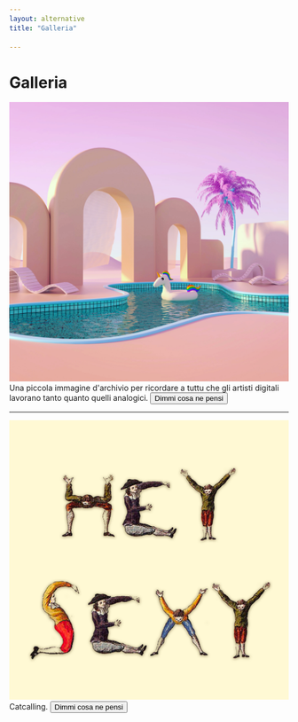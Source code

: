 ```yaml
---
layout: alternative
title: "Galleria"

---
```


# Galleria



![Immagine](imgs/gallery21-07-01.JPG#screen)
Una piccola immagine d'archivio per ricordare a tuttu che gli artisti digitali lavorano tanto quanto quelli analogici.
<button href="maito:web@zulianis.eu">Dimmi cosa ne pensi</button>

<hr>

![Immagine](imgs/gallery21-06-09.png#screen)
Catcalling.
<button href="maito:web@zulianis.eu">Dimmi cosa ne pensi</button>
